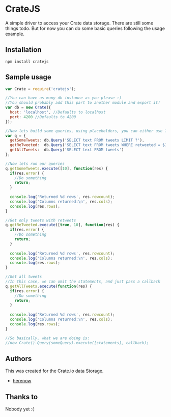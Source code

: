 CrateJS
=======

A simple driver to access your Crate data storage. There are still some things todo. But for now you can do some basic queries following the usage example.


Installation
----------
```
npm install cratejs
```


Sample usage
----------

```javascript
var Crate = require('cratejs');

//You can have as many db instance as you please :)
//You should probably add this part to another module and export it!
var db = new Crate({
  host: 'localhost', //Defaults to localhost
  port: 4200 //Defaults to 4200
});

//Now lets build some queries, using placeholders, you can either use ? or $1, $2, $3...
var q = {
  getSomeTweets: db.Query('SELECT text FROM tweets LIMIT ?'),
  getReTweeted:  db.Query('SELECT text FROM tweets WHERE retweeted = $1 LIMIT $2'),
  getAllTweets:  db.Query('SELECT text FROM tweets')
};

//Now lets run our queries
q.getSomeTweets.execute([10], function(res) {
  if(res.error) {
    //Do something
    return;
  }
  
  console.log('Returned %d rows', res.rowcount);
  console.log('Columns returned:\n', res.cols);
  console.log(res.rows);
}

//Get only tweets with retweets
q.getReTweeted.execute([true, 10], function(res) {
  if(res.error) {
    //Do something
    return;
  }
  
  console.log('Returned %d rows', res.rowcount);
  console.log('Columns returned:\n', res.cols);
  console.log(res.rows);
}

//Get all tweets
//In this case, we can omit the statements, and just pass a callback
q.getAllTweets.execute(function(res) {
  if(res.error) {
    //Do something
    return;
  }
  
  console.log('Returned %d rows', res.rowcount);
  console.log('Columns returned:\n', res.cols);
  console.log(res.rows);
}

//So basically, what we are doing is:
//new Crate().Query(someQuery).execute([statements], callback);
```


Authors
---------
This was created for the Crate.io data Storage.
- [herenow](https://github.com/herenow)


Thanks to
----------
Nobody yet :(
